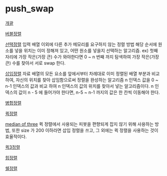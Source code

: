 # push_swap

[개괄](https://evan-moon.github.io/2018/10/13/sort-algorithm/)

[버블정렬](https://gmlwjd9405.github.io/2018/05/06/algorithm-bubble-sort.html)

[선택정렬](https://gmlwjd9405.github.io/2018/05/06/algorithm-selection-sort.html)
입력 배열 이외에 다른 추가 메모리를 요구하지 않는 정렬 방법
해당 순서에 원소를 넣을 위치는 이미 정해져 있고, 어떤 원소를 넣을지 선택하는 알고리즘.
ex) 첫째 자리에 가장 작은(가장 큰) 수가 와야한다면 0 ~ n 번째 까지 탐색하여 가장 작은(가장 큰) 수를 찾아서 서로 swap 한다.

[삽입정렬](https://gmlwjd9405.github.io/2018/05/06/algorithm-insertion-sort.html)
자료 배열의 모든 요소를 앞에서부터 차례대로 이미 정렬된 배열 부분과 비교 하여, 자신의 위치를 찾아 삽임함으로써 정렬을 완성하는 알고리즘
n 인덱스 값을 0 ~ n-1 인덱스의 값과 비교 하여 n 인덱스의 값의 위치를 찾아서 넣는 알고리즘이다.
n 인덱스의 값이 n - 5 에 들어가야 한다면, n-5 ~ n-1 까지의 값은 한 칸씩 이동해야 한다.

[병합정렬](https://gmlwjd9405.github.io/2018/05/08/algorithm-merge-sort.html)


[퀵정렬](https://gmlwjd9405.github.io/2018/05/10/algorithm-quick-sort.html)

[median of three](https://gusdnd852.tistory.com/124)
퀵 정렬에서 사용되는 피봇을 편향되게 잡지 않기 위해 사용하는 방법, 
또한 size 가 200 이하라면 삽입 정렬을 쓰고, 그 외에는 퀵 정렬을 사용하는 것이 효율적이다.

[퀵3정렬]()


[힙정렬](https://gmlwjd9405.github.io/2018/05/10/algorithm-heap-sort.html)


[쉘정렬](https://gmlwjd9405.github.io/2018/05/08/algorithm-shell-sort.html)

